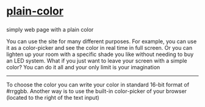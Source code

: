 # [plain-color](https://plaincolor.netlify.app/)

### 

simply web page with a plain color

You can use the site for many different purposes. For example, you can use it as a color-picker and see the color in real time in full screen. Or you can lighten up your room with a specific shade you like without needing to buy an LED system. What if you just want to leave your screen with a simple color? You can do it all and your only limit is your imagination

___

To choose the color you can write your color in standard 16-bit format of #rrggbb. Another way is to use the built-in color-picker of your browser (located to the right of the text input)
